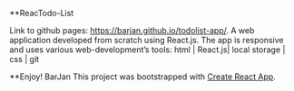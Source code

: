 **ReacTodo-List

Link to github pages: https://barjan.github.io/todolist-app/.
A web application developed from scratch using React.js.
The app is responsive and uses various web-development’s tools:
html | React.js| local storage | css | git

**Enjoy!
BarJan
This project was bootstrapped with [Create React App](https://github.com/facebook/create-react-app).

